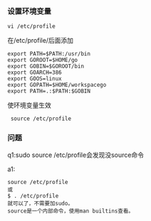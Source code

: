### 设置环境变量

	vi /etc/profile 
	
在/etc/profile/后面添加 

	export PATH=$PATH:/usr/bin
	export GOROOT=$HOME/go
	export GOBIN=$GOROOT/bin
	export GOARCH=386
	export GOOS=linux
	export GOPATH=$HOME/workspacego
	export PATH=.:$PATH:$GOBIN 

使环境变量生效
 
 	 source /etc/profile 
 	 
 
 
 
 ### 问题
 
q1:sudo source /etc/profile会发现没source命令

a1: 

	source /etc/profile 
	或 
	$ . /etc/profile 
	就可以了，不需要加sudo。 
	source是一个内部命令，使用man builtins查看。


